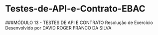 # Testes-de-API-e-Contrato-EBAC
###MÓDULO 13 - TESTES DE API E CONTRATO
Resolução de Exercício
Desenvolvido por DAVID ROGER FRANCO DA SILVA
